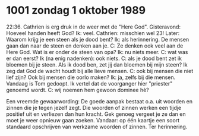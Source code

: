 # 1001 zondag 1 oktober 1989
22:36. Cathrien is erg druk in de weer met de "Here God".  Gisteravond: Hoeveel handen heeft God? Ik: veel. Cathrien: misschien wel 23! Later: Waarom krijg je een steen als je dood bent? Ik: als herinnering. De mensen gaan dan naar de steen en denken aan je. C: Ze denken ook veel aan de Here God. Wat is er onder de steen van opa? Ik: nu niets meer. C: wat was er dan eerst? Ik (na enig nadenken): ook niets. C: als je dood bent zet ik bloemen bij je steen. Als ik dood ben, zet jij dan bloemen bij mijn steen? Ik zeg dat God de wacht houdt bij alle lieve mensen. C: ook bij mensen die niet lief zijn? Ook bij mensen die oorlo maken? Ik: ja, zelfs bij die mensen. Vandaag is Tom gedoopt. Ik vertel dat de voorganger hier "priester" genoemd wordt. C: wij noemen hem gewoon dominee hè? 

Een vreemde gewaarwording: De goede aanpak bestaat o.a. uit woorden en zinnen die je tegen jezelf zegt. Die woorden of zinnen werken een tijdje positief uit en verliezen dan hun kracht. Gek genoeg vergeet je ze dan en moet je weer opnieuw gaan zoeken. Vandaar: op één kaartje een soort standaard opschrijven van werkzame woorden of zinnen. Ter herinnering. 